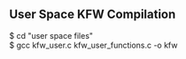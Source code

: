 ## User Space KFW Compilation

$ cd "user space files"</br>
$ gcc kfw_user.c kfw_user_functions.c -o kfw
